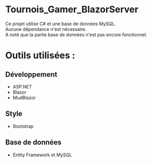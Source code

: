 # Tournois_Gamer_BlazorServer
Ce projet utilise C# et une base de données MySQL.
<br/> Aucune dépendance n'est nécessaire.
<br/> 
A noté que la partie base de données n'est pas encore fonctionnel.
<br/> 

# Outils utilisées : 
 ## Développement 
 - ASP.NET
 - Blazor
 - MudBlazor
 ## Style 
 - Bootstrap
 ## Base de données
 - Entity Framework et MySQL
